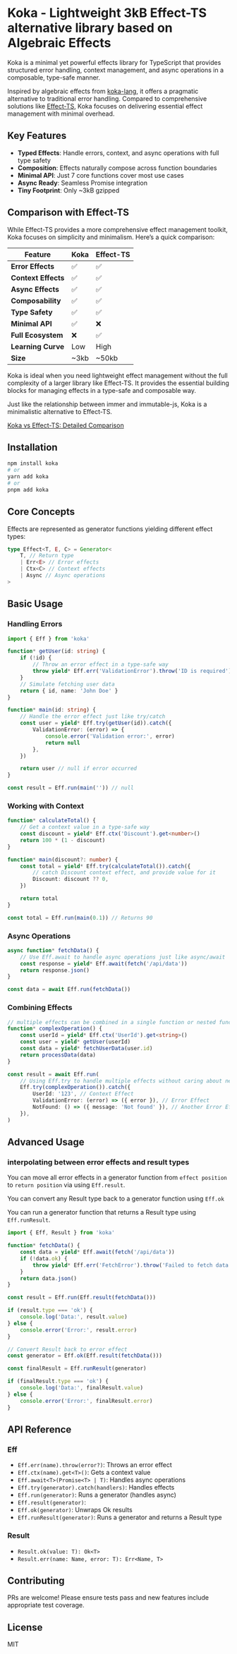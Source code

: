 # Koka - Lightweight 3kB Effect-TS alternative library based on Algebraic Effects

Koka is a minimal yet powerful effects library for TypeScript that provides structured error handling, context management, and async operations in a composable, type-safe manner.

Inspired by algebraic effects from [koka-lang](https://github.com/koka-lang/koka), it offers a pragmatic alternative to traditional error handling. Compared to comprehensive solutions like [Effect-TS](https://github.com/Effect-TS/effect), Koka focuses on delivering essential effect management with minimal overhead.

## Key Features

-   **Typed Effects**: Handle errors, context, and async operations with full type safety
-   **Composition**: Effects naturally compose across function boundaries
-   **Minimal API**: Just 7 core functions cover most use cases
-   **Async Ready**: Seamless Promise integration
-   **Tiny Footprint**: Only ~3kB gzipped

## Comparison with Effect-TS

While Effect-TS provides a more comprehensive effect management toolkit, Koka focuses on simplicity and minimalism. Here’s a quick comparison:

| Feature             | Koka | Effect-TS |
| ------------------- | ---- | --------- |
| **Error Effects**   | ✅   | ✅        |
| **Context Effects** | ✅   | ✅        |
| **Async Effects**   | ✅   | ✅        |
| **Composability**   | ✅   | ✅        |
| **Type Safety**     | ✅   | ✅        |
| **Minimal API**     | ✅   | ❌        |
| **Full Ecosystem**  | ❌   | ✅        |
| **Learning Curve**  | Low  | High      |
| **Size**            | ~3kb | ~50kb     |

Koka is ideal when you need lightweight effect management without the full complexity of a larger library like Effect-TS. It provides the essential building blocks for managing effects in a type-safe and composable way.

Just like the relationship between immer and immutable-js, Koka is a minimalistic alternative to Effect-TS.

[Koka vs Effect-TS: Detailed Comparison](./docs/comparison-with-effect-ts.md)

## Installation

```bash
npm install koka
# or
yarn add koka
# or
pnpm add koka
```

## Core Concepts

Effects are represented as generator functions yielding different effect types:

```typescript
type Effect<T, E, C> = Generator<
    T, // Return type
    | Err<E> // Error effects
    | Ctx<C> // Context effects
    | Async // Async operations
>
```

## Basic Usage

### Handling Errors

```typescript
import { Eff } from 'koka'

function* getUser(id: string) {
    if (!id) {
        // Throw an error effect in a type-safe way
        throw yield* Eff.err('ValidationError').throw('ID is required')
    }
    // Simulate fetching user data
    return { id, name: 'John Doe' }
}

function* main(id: string) {
    // Handle the error effect just like try/catch
    const user = yield* Eff.try(getUser(id)).catch({
        ValidationError: (error) => {
            console.error('Validation error:', error)
            return null
        },
    })

    return user // null if error occurred
}

const result = Eff.run(main('')) // null
```

### Working with Context

```typescript
function* calculateTotal() {
    // Get a context value in a type-safe way
    const discount = yield* Eff.ctx('Discount').get<number>()
    return 100 * (1 - discount)
}

function* main(discount?: number) {
    const total = yield* Eff.try(calculateTotal()).catch({
        // catch Discount context effect, and provide value for it
        Discount: discount ?? 0,
    })

    return total
}

const total = Eff.run(main(0.1)) // Returns 90
```

### Async Operations

```typescript
async function* fetchData() {
    // Use Eff.await to handle async operations just like async/await
    const response = yield* Eff.await(fetch('/api/data'))
    return response.json()
}

const data = await Eff.run(fetchData())
```

### Combining Effects

```typescript
// multiple effects can be combined in a single function or nested functions
function* complexOperation() {
    const userId = yield* Eff.ctx('UserId').get<string>()
    const user = yield* getUser(userId)
    const data = yield* fetchUserData(user.id)
    return processData(data)
}

const result = await Eff.run(
    // Using Eff.try to handle multiple effects without caring about nesting
    Eff.try(complexOperation()).catch({
        UserId: '123', // Context Effect
        ValidationError: (error) => ({ error }), // Error Effect
        NotFound: () => ({ message: 'Not found' }), // Another Error Effect
    }),
)
```

## Advanced Usage

### interpolating between error effects and result types

You can move all error effects in a generator function from `effect position` to `return position` via using `Eff.result`.

You can convert any Result type back to a generator function using `Eff.ok`

You can run a generator function that returns a Result type using `Eff.runResult`.

```typescript
import { Eff, Result } from 'koka'

function* fetchData() {
    const data = yield* Eff.await(fetch('/api/data'))
    if (!data.ok) {
        throw yield* Eff.err('FetchError').throw('Failed to fetch data')
    }
    return data.json()
}

const result = Eff.run(Eff.result(fetchData()))

if (result.type === 'ok') {
    console.log('Data:', result.value)
} else {
    console.error('Error:', result.error)
}

// Convert Result back to error effect
const generator = Eff.ok(Eff.result(fetchData()))

const finalResult = Eff.runResult(generator)

if (finalResult.type === 'ok') {
    console.log('Data:', finalResult.value)
} else {
    console.error('Error:', finalResult.error)
}
```

## API Reference

### Eff

-   `Eff.err(name).throw(error?)`: Throws an error effect
-   `Eff.ctx(name).get<T>()`: Gets a context value
-   `Eff.await<T>(Promise<T> | T)`: Handles async operations
-   `Eff.try(generator).catch(handlers)`: Handles effects
-   `Eff.run(generator)`: Runs a generator (handles async)
-   `Eff.result(generator)`:
-   `Eff.ok(generator)`: Unwraps Ok results
-   `Eff.runResult(generator)`: Runs a generator and returns a Result type

### Result

-   `Result.ok(value: T): Ok<T>`
-   `Result.err(name: Name, error: T): Err<Name, T>`

## Contributing

PRs are welcome! Please ensure tests pass and new features include appropriate test coverage.

## License

MIT
